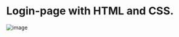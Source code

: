 # Login-page with HTML and CSS.

![image](https://user-images.githubusercontent.com/120687641/232161078-2594ff93-34ed-48f1-8ede-070ac6c0ec52.png)
